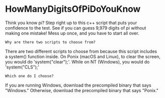# HowManyDigitsOfPiDoYouKnow
Think you know pi? Step right up to this c++ script that puts your confidence to the test. See if you can guess 9,979 digits of pi without making one mistake! Mess up once, and you have to start all over.

```
Why are there two scripts to choose from?
```
There are two different scripts to choose from because this script includes a system() function inside. On Ponix (macOS and Linux), to clear the screen, you would do 'system("clear");'. While on NT (Windows), you would do 'system("CLS");'

```
Which one do I choose?
```
If you are running Windows, download the precompiled binary that says "Windows." Otherwise, download the precompiled binary that says "Ponix."
